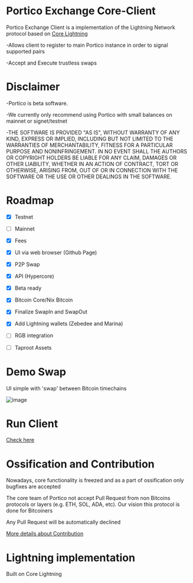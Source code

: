 # Portico  Exchange Core-Client 

Portico Exchange Client is a  implementation of the Lightning Network protocol based on [Core Lightning](https://github.com/ElementsProject/Lightning)

-Allows client to register to main Portico instance in order to signal supported pairs

-Accept and Execute trustless swaps

# Disclaimer

-Portico is beta software.

-We currently only recommend using Portico with small balances on mainnet or signet/testnet

-THE SOFTWARE IS PROVIDED "AS IS", WITHOUT WARRANTY OF ANY KIND, EXPRESS OR IMPLIED, INCLUDING BUT NOT LIMITED TO THE WARRANTIES OF MERCHANTABILITY, FITNESS FOR A PARTICULAR PURPOSE AND NONINFRINGEMENT. IN NO EVENT SHALL THE AUTHORS OR COPYRIGHT HOLDERS BE LIABLE FOR ANY CLAIM, DAMAGES OR OTHER LIABILITY, WHETHER IN AN ACTION OF CONTRACT, TORT OR OTHERWISE, ARISING FROM, OUT OF OR IN CONNECTION WITH THE SOFTWARE OR THE USE OR OTHER DEALINGS IN THE SOFTWARE.

# Roadmap
- [X] Testnet
- [ ] Mainnet
- [X] Fees
- [X] UI via web browser (Github Page) 
- [X] P2P Swap
- [X] API (Hypercore)
- [x] Beta ready
- [X] Bitcoin Core/Nix Bitcoin
- [X] Finalize SwapIn and SwapOut
- [X] Add Lightning wallets (Zebedee and Marina)
- [ ] RGB integration
- [ ] Taproot Assets 


# Demo Swap

UI simple with 'swap' between Bitcoin timechains

![image](https://user-images.githubusercontent.com/83122757/227936051-bacfd5d4-21a5-43a9-bc2c-d705c78381f1.png)


# Run Client

[Check here](https://github.com/PorticoExchange/PorticoExchange-Core-Client/blob/main/docs/run.md)

# Ossification  and Contribution
 
Nowadays, core functionality is freezed and as a part of ossification only bugfixes are accepted

The core team of Portico not accept Pull Request from non Bitcoins protocols or layers (e.g. ETH, SOL, ADA, etc). Our vision this protocol is done for Bitcoiners
  
Any Pull Request will be automatically declined
 
[More details about Contribution](https://github.com/PorticoExchange/PorticoExchange-Core-Client/blob/main/CONTRIBUTING.md)
  
# Lightning implementation 

Built on Core Lightning


